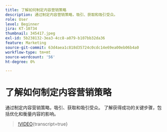 ```yaml
---
title: 了解如何制定内容营销策略
description: 通过制定内容营销策略，吸引、获取和吸引受众。
role: User
level: Beginner
jira: KT-10734
thumbnail: 345417.jpeg
exl-id: 5b238132-3ea3-4cc8-a079-b107bb32da36
feature: Marketing
source-git-commit: 63d4aea1c818d35724c0cdc14e69ea00eb06b4a0
workflow-type: tm+mt
source-wordcount: '56'
ht-degree: 0%

---
```


# 了解如何制定内容营销策略

通过制定内容营销策略，吸引、获取和吸引受众。 了解获得成功的关键步骤，包括优化和衡量内容的影响。

>[!VIDEO](https://video.tv.adobe.com/v/345417/?quality=12&learn=on){transcript=true}
